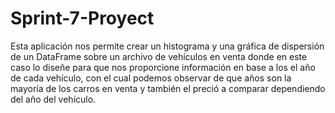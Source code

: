 # Sprint-7-Proyect
Esta aplicación nos permite crear un histograma y una gráfica de dispersión de un DataFrame sobre un archivo de vehículos en venta donde en este caso lo diseñe para que nos proporcione información en base a los el año de cada vehículo, con el cual podemos observar de que años son la mayoría de los carros en venta y también el preció a comparar dependiendo del año del vehículo. 